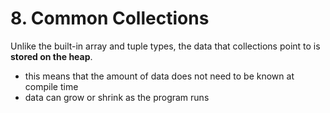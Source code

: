 # 8. Common Collections

Unlike the built-in array and tuple types, the data that collections point to is **stored on the heap**.

- this means that the amount of data does not need to be known at compile time
- data can grow or shrink as the program runs
